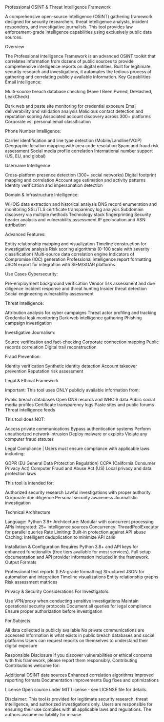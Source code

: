 Professional OSINT & Threat Intelligence Framework

A comprehensive open-source intelligence (OSINT) gathering framework designed for security researchers, threat intelligence analysts, incident responders, and investigative journalists. This tool provides law enforcement-grade intelligence capabilities using exclusively public data sources.

Overview

The Professional Intelligence Framework is an advanced OSINT toolkit that correlates information from dozens of public sources to provide comprehensive intelligence reports on digital entities. Built for legitimate security research and investigations, it automates the tedious process of gathering and correlating publicly available information.
Key Capabilities
Email Intelligence:

Multi-source breach database checking (Have I Been Pwned, DeHashed, LeakCheck)

Dark web and paste site monitoring for credential exposure
Email deliverability and validation analysis
Malicious contact detection and reputation scoring
Associated account discovery across 300+ platforms
Corporate vs. personal email classification

Phone Number Intelligence:

Carrier identification and line type detection (Mobile/Landline/VOIP)
Geographic location mapping with area code resolution
Spam and fraud risk assessment
Social media profile correlation
International number support (US, EU, and global)

Username Intelligence:

Cross-platform presence detection (300+ social networks)
Digital footprint mapping and correlation
Account age estimation and activity patterns
Identity verification and impersonation detection

Domain & Infrastructure Intelligence:

WHOIS data extraction and historical analysis
DNS record enumeration and monitoring
SSL/TLS certificate transparency log analysis
Subdomain discovery via multiple methods
Technology stack fingerprinting
Security header analysis and vulnerability assessment
IP geolocation and ASN attribution

Advanced Features:

Entity relationship mapping and visualization
Timeline construction for investigative analysis
Risk scoring algorithms (0-100 scale with severity classification)
Multi-source data correlation engine
Indicators of Compromise (IOC) generation
Professional intelligence report formatting
JSON export for integration with SIEM/SOAR platforms

Use Cases
Cybersecurity:

Pre-employment background verification
Vendor risk assessment and due diligence
Incident response and threat hunting
Insider threat detection
Social engineering vulnerability assessment

Threat Intelligence:

Attribution analysis for cyber campaigns
Threat actor profiling and tracking
Credential leak monitoring
Dark web intelligence gathering
Phishing campaign investigation

Investigative Journalism:

Source verification and fact-checking
Corporate connection mapping
Public records correlation
Digital trail reconstruction

Fraud Prevention:

Identity verification
Synthetic identity detection
Account takeover prevention
Reputation risk assessment

Legal & Ethical Framework

Important: This tool uses ONLY publicly available information from:

Public breach databases
Open DNS records and WHOIS data
Public social media profiles
Certificate transparency logs
Paste sites and public forums
Threat intelligence feeds

This tool does NOT:

Access private communications
Bypass authentication systems
Perform unauthorized network intrusion
Deploy malware or exploits
Violate any computer fraud statutes

Legal Compliance | 
Users must ensure compliance with applicable laws including:

GDPR (EU General Data Protection Regulation)
CCPA (California Consumer Privacy Act)
Computer Fraud and Abuse Act (US)
Local privacy and data protection laws

This tool is intended for:

Authorized security research
Lawful investigations with proper authority
Corporate due diligence
Personal security awareness
Journalistic investigation

Technical Architecture

Language: Python 3.8+
Architecture: Modular with concurrent processing
APIs Integrated: 25+ intelligence sources
Concurrency: ThreadPoolExecutor for parallel queries
Rate Limiting: Built-in protection against API abuse
Caching: Intelligent deduplication to minimize API calls

Installation & Configuration
Requires Python 3.8+ and API keys for enhanced functionality (free tiers available for most services).
Full setup documentation and API provider information included in the framework.
Output Formats

Professional text reports (LEA-grade formatting)
Structured JSON for automation and integration
Timeline visualizations
Entity relationship graphs
Risk assessment matrices

Privacy & Security Considerations
For Investigators:

Use VPN/proxy when conducting sensitive investigations
Maintain operational security protocols
Document all queries for legal compliance
Ensure proper authorization before investigation

For Subjects:

All data collected is publicly available
No private communications are accessed
Information is what exists in public breach databases and social platforms
Users can request reports on themselves to understand their digital exposure

Responsible Disclosure
If you discover vulnerabilities or ethical concerns with this framework, please report them responsibly.
Contributing
Contributions welcome for:

Additional OSINT data sources
Enhanced correlation algorithms
Improved reporting formats
Documentation improvements
Bug fixes and optimizations

License
Open source under MIT License - see LICENSE file for details.

Disclaimer: This tool is provided for legitimate security research, threat intelligence, and authorized investigations only. Users are responsible for ensuring their use complies with all applicable laws and regulations. The authors assume no liability for misuse.
